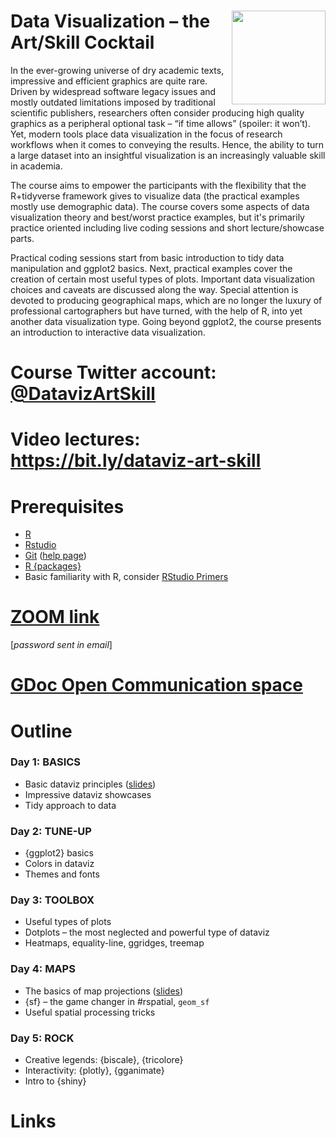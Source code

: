 # <img src="https://i.imgur.com/lLufdBo.png" align="right" width="150" height="150" />   Data Visualization – the Art/Skill Cocktail 

In the ever-growing universe of dry academic texts, impressive and efficient graphics are quite rare. Driven by widespread software legacy issues and mostly outdated limitations imposed by traditional scientific publishers, researchers often consider producing high quality graphics as a peripheral optional task – “if time allows” (spoiler: it won’t). Yet, modern tools place data visualization in the focus of research workflows when it comes to conveying the results. Hence, the ability to turn a large dataset into an insightful visualization is an increasingly valuable skill in academia.

The course aims to empower the participants with the flexibility that the R+tidyverse framework gives to visualize data (the practical examples mostly use demographic data). The course covers some aspects of data visualization theory and best/worst practice examples, but it's primarily practice oriented including live coding sessions and short lecture/showcase parts.

Practical coding sessions start from basic introduction to tidy data manipulation and ggplot2 basics. Next, practical examples cover the creation of certain most useful types of plots. Important data visualization choices and caveats are discussed along the way. Special attention is devoted to producing geographical maps, which are no longer the luxury of professional cartographers but have turned, with the help of R, into yet another data visualization type. Going beyond ggplot2, the course presents an introduction to interactive data visualization.

# Course Twitter account: [@DatavizArtSkill](https://twitter.com/DatavizArtSkill)
# Video lectures: https://bit.ly/dataviz-art-skill

# Prerequisites
- [R](https://cloud.r-project.org)  
- [Rstudio](https://www.rstudio.com/products/rstudio/download/#download)  
- [Git](https://git-scm.com/downloads) ([help page](https://support.rstudio.com/hc/en-us/articles/200532077-Version-Control-with-Git-and-SVN))
- [R {packages}](/day1/install-pkg.R)
- Basic familiarity with R, consider [RStudio Primers](https://rstudio.cloud/learn/primers)


# [ZOOM link](https://syddanskuni.zoom.us/j/62850971309) 
[*password sent in email*]

# [GDoc Open Communication space](https://docs.google.com/document/d/1ibMWzcb2a2WzgCyHgr4EfF2FazmEAProXniiRO5oEhw/edit?usp=sharing)

# Outline

### Day 1: BASICS
- Basic dataviz principles ([slides][slides-gg])
- Impressive dataviz showcases
- Tidy approach to data

### Day 2: TUNE-UP
- {ggplot2} basics
- Colors in dataviz
- Themes and fonts

### Day 3: TOOLBOX
- Useful types of plots
- Dotplots – the most neglected and powerful type of dataviz
- Heatmaps, equality-line, ggridges, treemap

### Day 4: MAPS
- The basics of map projections ([slides][slides-map])
- {sf} – the game changer in #rspatial, `geom_sf`
- Useful spatial processing tricks

### Day 5: ROCK
- Creative legends: {biscale}, {tricolore}
- Interactivity: {plotly}, {gganimate}
- Intro to {shiny}


# Links


[slides-gg]: https://ikashnitsky.github.io/share/2106-mpidr-dataviz/slides-dataviz.html#/
[slides-map]: https://ikashnitsky.github.io/share/2106-mpidr-dataviz/slides-maps.html#/